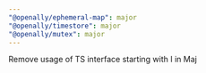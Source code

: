 ```yaml
---
"@openally/ephemeral-map": major
"@openally/timestore": major
"@openally/mutex": major
---
```


Remove usage of TS interface starting with I in Maj
